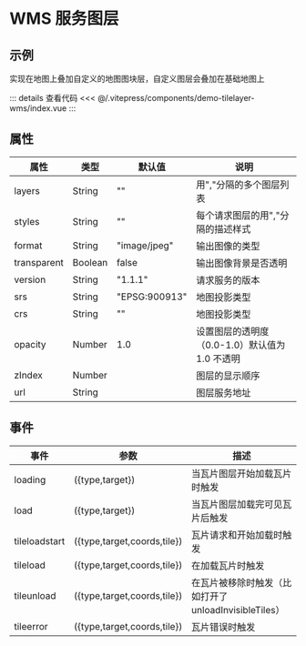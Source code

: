 # WMS 服务图层

## 示例

实现在地图上叠加自定义的地图图块层，自定义图层会叠加在基础地图上

<demo-tilelayer-wms></demo-tilelayer-wms>

::: details 查看代码
<<< @/.vitepress/components/demo-tilelayer-wms/index.vue
:::

## 属性

| 属性          | 类型      | 默认值           | 说明                            |
|-------------|---------|---------------|-------------------------------|
| layers      | String  | ""            | 用","分隔的多个图层列表                 |
| styles      | String  | ""            | 每个请求图层的用","分隔的描述样式            |
| format      | String  | "image/jpeg"  | 输出图像的类型                       |
| transparent | Boolean | false         | 输出图像背景是否透明                    |
| version     | String  | "1.1.1"       | 请求服务的版本                       |
| srs         | String  | "EPSG:900913" | 地图投影类型                        |
| crs         | String  | ""            | 地图投影类型                        |
| opacity     | Number  | 1.0           | 设置图层的透明度（0.0-1.0）默认值为 1.0 不透明 |
| zIndex      | Number  |               | 图层的显示顺序                       |
| url         | String  |               | 图层服务地址                        |

## 事件

| 事件            | 参数                          | 描述                                    |
|---------------|-----------------------------|---------------------------------------|
| loading       | ({type,target})             | 当瓦片图层开始加载瓦片时触发                        |
| load          | ({type,target})             | 当瓦片图层加载完可见瓦片后触发                       |
| tileloadstart | ({type,target,coords,tile}) | 瓦片请求和开始加载时触发                          |
| tileload      | ({type,target,coords,tile}) | 在加载瓦片时触发                              |
| tileunload    | ({type,target,coords,tile}) | 在瓦片被移除时触发（比如打开了 unloadInvisibleTiles） |
| tileerror     | ({type,target,coords,tile}) | 瓦片错误时触发                               |
